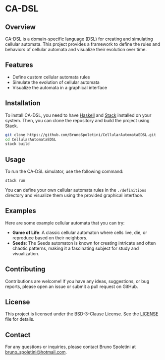 # CA-DSL

## Overview

CA-DSL is a domain-specific language (DSL) for creating and simulating cellular automata. This project provides a framework to define the rules and behaviors of cellular automata and visualize their evolution over time.

## Features

- Define custom cellular automata rules
- Simulate the evolution of cellular automata
- Visualize the automata in a graphical interface

## Installation

To install CA-DSL, you need to have [Haskell](https://www.haskell.org/) and [Stack](https://docs.haskellstack.org/en/stable/) installed on your system. Then, you can clone the repository and build the project using Stack.

```sh
git clone https://github.com/BrunoSpoletini/CellularAutomataEDSL.git
cd CellularAutomataEDSL
stack build
```

## Usage

To run the CA-DSL simulator, use the following command:

```sh
stack run
```

You can define your own cellular automata rules in the `./definitions` directory and visualize them using the provided graphical interface.

## Examples

Here are some example cellular automata that you can try:

- **Game of Life**: A classic cellular automaton where cells live, die, or reproduce based on their neighbors.
- **Seeds**: The Seeds automaton is known for creating intricate and often chaotic patterns, making it a fascinating subject for study and visualization.

## Contributing

Contributions are welcome! If you have any ideas, suggestions, or bug reports, please open an issue or submit a pull request on GitHub.

## License

This project is licensed under the BSD-3-Clause License. See the [LICENSE](LICENSE) file for details.

## Contact

For any questions or inquiries, please contact Bruno Spoletini at bruno_spoletini@hotmail.com.